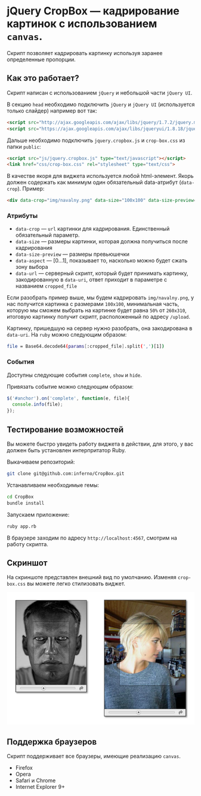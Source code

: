 # jQuery CropBox — кадрирование картинок с использованием `canvas`.

Скрипт позволяет кадрировать картинку используя заранее определенные пропорции.

## Как это работает?

Скрипт написан с использованием `jQuery` и небольшой части `jQuery UI`.

В секцию `head` необходимо подключить `jQuery` и `jQuery UI` (используется только слайдер) например вот так:

```html
<script src="http://ajax.googleapis.com/ajax/libs/jquery/1.7.2/jquery.min.js" type="text/javascript"></script>
<script src="https://ajax.googleapis.com/ajax/libs/jqueryui/1.8.18/jquery-ui.min.js" type="text/javascript"></script>
```

Дальше необходимо подключить `jquery.cropbox.js` и `crop-box.css` из папки `public`:

```html
<script src="js/jquery.cropbox.js" type="text/javascript"></script>
<link href="css/crop-box.css" rel="stylesheet" type="text/css">
```

В качестве якоря для виджета используется любой html-элемент. Якорь должен содержать как минимум один обязательный data-атрибут (`data-crop`). Пример:

```html
<div data-crop="img/navalny.png" data-size="100x100" data-size-preview="260x310" data-aspect="0.5" data-url="/upload"></div>
```

### Атрибуты

* `data-crop` — `url` картинки для кадрирования. Единственный обязательный параметр.
* `data-size` — размеры картинки, которая должна получиться после кадрирования
* `data-size-preview` — размеры превьюшечки
* `data-aspect` — [0...1], показывает то, насколько можно будет сжать зону выбора
* `data-url` — серверный скрипт, который будет принимать картинку, закодированную в `data-uri`, ответ приходит в параметре с названием `cropped_file`

Если разобрать пример выше, мы будем кадрировать `img/navalny.png`, у нас получится картинка с размерами `100x100`, минимальная часть, которую мы сможем выбрать на картинке будет равна `50%` от `260x310`, итоговую картинку получит скрипт, расположенный по адресу `/upload`.

Картинку, пришедшую на сервер нужно разобрать, она закодирована в `data-uri`. На `ruby` можно следующим образом:

```bash
file = Base64.decode64(params[:cropped_file].split(',')[1])
```

### События

Доступны следующие события `complete`, `show` и `hide`.

Привязать событие можно следующим образом:

```javascript
$('#anchor').on('complete', function(e, file){
  console.info(file);
});
```

## Тестирование возможностей

Вы можете быстро увидеть работу виджета в действии, для этого, у вас должен быть установлен интерпритатор Ruby.

Выкачиваем репозиторий:

```bash
git clone git@github.com:inferno/CropBox.git
```

Устанавливаем необходимые гемы:

```bash
cd CropBox
bundle install
```
Запускаем приложение:

```bash
ruby app.rb
```

В браузере заходим по адресу `http://localhost:4567`, смотрим на работу скрипта.

## Скриншот

На скриншоте представлен внешний вид по умолчанию. Изменяя `crop-box.css` вы можете легко стилизовать виджет.

![Скриншот](https://github.com/inferno/crop-box/raw/master/images/view.jpg "Скриншот")

## Поддержка браузеров

Скрипт поддерживает все браузеры, имеющие реализацию `canvas`.

* Firefox
* Opera
* Safari и Chrome
* Internet Explorer 9+
